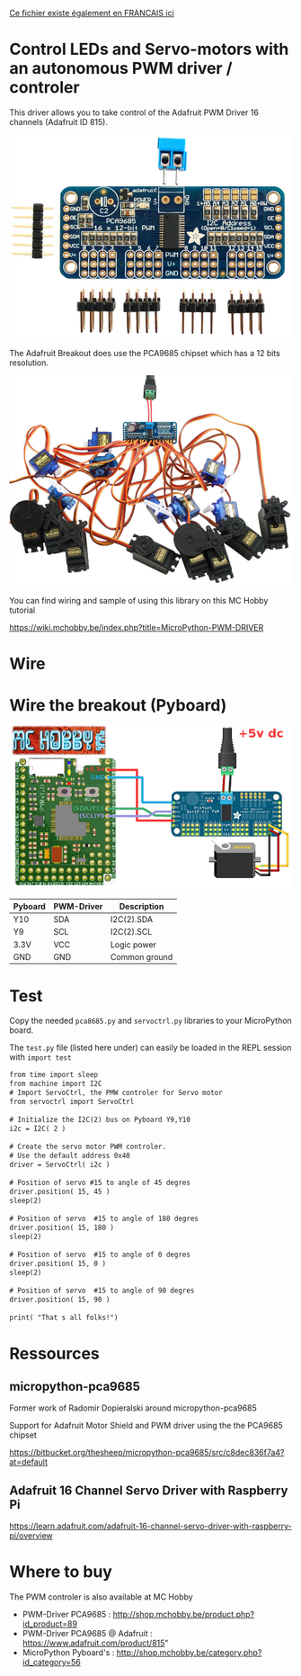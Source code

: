 [Ce fichier existe également en FRANCAIS ici](readme.md)

# Control LEDs and Servo-motors with an autonomous PWM driver / controler

This driver allows you to take control of the Adafruit PWM Driver 16 channels (Adafruit ID 815).

![PCA9685 en breakout](docs/_static/pca9685-pwm-driver.jpg)

The Adafruit Breakout does use the PCA9685 chipset which has a 12 bits resolution.

![PCA9685 en breakout](docs/_static/pwm-driver-usage.jpg)

You can find wiring and sample of using this library on this MC Hobby tutorial

https://wiki.mchobby.be/index.php?title=MicroPython-PWM-DRIVER

# Wire

# Wire the breakout (Pyboard)

![PCA9685 to Pyboard](docs/_static/pwmdriver-to-pyboard.jpg)

| Pyboard  | PWM-Driver  |  Description |
|----------|-------------|--------------|
|  Y10     |  SDA        | I2C(2).SDA   |
|  Y9      |  SCL        | I2C(2).SCL   |
|  3.3V    |  VCC        | Logic power  |
|  GND     | GND         | Common ground  |

# Test
Copy the needed `pca8685.py` and `servoctrl.py` libraries to your MicroPython board.

The `test.py` file (listed here under) can easily be loaded in the REPL session with `import test`

```
from time import sleep
from machine import I2C
# Import ServoCtrl, the PMW controler for Servo motor
from servoctrl import ServoCtrl

# Initialize the I2C(2) bus on Pyboard Y9,Y10
i2c = I2C( 2 )

# Create the servo motor PWM controler.
# Use the default address 0x40
driver = ServoCtrl( i2c )

# Position of servo #15 to angle of 45 degres
driver.position( 15, 45 )
sleep(2)

# Position of servo  #15 to angle of 180 degres
driver.position( 15, 180 )
sleep(2)

# Position of servo  #15 to angle of 0 degres
driver.position( 15, 0 )
sleep(2)

# Position of servo  #15 to angle of 90 degres
driver.position( 15, 90 )

print( "That s all folks!")

```

# Ressources

## micropython-pca9685
Former work of Radomir Dopieralski around micropython-pca9685

Support for Adafruit Motor Shield and PWM driver using the the PCA9685 chipset

https://bitbucket.org/thesheep/micropython-pca9685/src/c8dec836f7a4?at=default

## Adafruit 16 Channel Servo Driver with Raspberry Pi

https://learn.adafruit.com/adafruit-16-channel-servo-driver-with-raspberry-pi/overview

# Where to buy

The PWM controler is also available at MC Hobby
* PWM-Driver PCA9685 : http://shop.mchobby.be/product.php?id_product=89
* PWM-Driver PCA9685 @ Adafruit :  https://www.adafruit.com/product/815"
* MicroPython Pyboard's :  http://shop.mchobby.be/category.php?id_category=56
